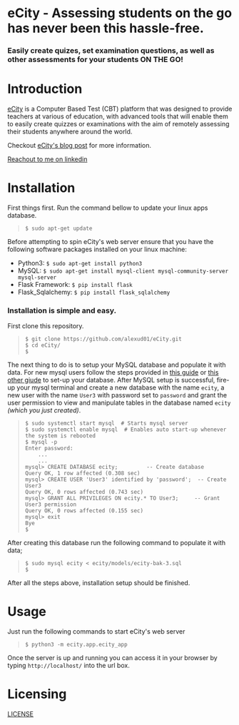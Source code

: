 # eCity  -  Assessing students on the go has never been this hassle-free.
### Easily create quizes, set examination questions, as well as other assessments for your students ON THE GO!

# Introduction
[eCity](https://ecity.xandex.tech) is a Computer Based Test (CBT) platform that
was designed to provide teachers at various of education, with advanced tools
that will enable them to easily create quizzes or examinations with the aim
of remotely assessing their  students anywhere around the world.

Checkout [eCity's blog post](https://www.linkedin.com/pulse/my-first-attempt-creating-computer-based-test-cbt-app-ikpeama) for more information.

[Reachout to me on linkedin](https://www.linkedin.com/in/alexander-ikpeama-442296244)


# Installation
First things first. Run the command bellow to update your linux apps database.
> `$ sudo apt-get update`
>
Before attempting to spin eCity's web server ensure that you have the
following software packages installed on your linux machine:

 - Python3:  `$ sudo apt-get install python3`
 - MySQL:  `$ sudo apt-get install mysql-client mysql-community-server mysql-server`
 - Flask Framework:  `$ pip install flask`
 - Flask_Sqlalchemy:  `$ pip install flask_sqlalchemy`

### Installation is simple and easy.
First clone this repository.
> ```
> $ git clone https://github.com/alexud01/eCity.git
> $ cd eCity/
> $
> ```

The next thing to do is to setup your MySQL database and populate it with data. 
For new mysql users follow the steps provided in [this guide](https://phoenixnap.com/kb/install-mysql-ubuntu-20-04) 
or [this other giude](https://www.digitalocean.com/community/tutorials/how-to-install-mysql-on-ubuntu-20-04) to set-up your database. 
After MySQL setup is successful, fire-up your mysql terminal and create a new
database with the name `ecity`, a new user with the name `User3` with password set to `password`
and grant the user permission to view and manipulate tables in the database named `ecity` _(which you just created)_.
> ```
> $ sudo systemctl start mysql  # Starts mysql server
> $ sudo systemctl enable mysql  # Enables auto start-up whenever the system is rebooted
> $ mysql -p
> Enter password:
>     ...
>     ...
> mysql> CREATE DATABASE ecity;         -- Create database
> Query OK, 1 row affected (0.308 sec)
> mysql> CREATE USER 'User3' identified by 'password';  -- Create User3
> Query OK, 0 rows affected (0.743 sec)
> mysql> GRANT ALL PRIVILEGES ON ecity.* TO User3;     -- Grant User3 permission
> Query OK, 0 rows affected (0.155 sec)
> mysql> exit
> Bye
> $
> ```

After creating this database run the following command to populate it with data;
> ```
> $ sudo mysql ecity < ecity/models/ecity-bak-3.sql
> $
> ```
After all the steps above, installation setup should be finished.


# Usage
Just run the following commands to start eCity's web server
> ```
> $ python3 -m ecity.app.ecity_app
> ```
Once the server is up and running you can access it in your browser by typing `http://localhost/` into the url box.


# Licensing
[LICENSE](https://github.com/alexUd01/eCity/blob/master/LICENSE)